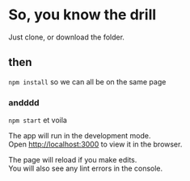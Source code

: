 # So, you know the drill

Just clone, or download the folder.

## then

`npm install`
so we can all be on the same page 

### andddd
`npm start` et voila 

The app will run in the development mode.\
Open [http://localhost:3000](http://localhost:3000) to view it in the browser.

The page will reload if you make edits.\
You will also see any lint errors in the console.


